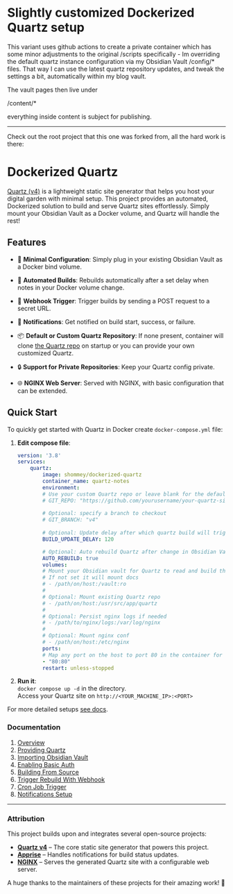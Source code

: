 # Slightly customized Dockerized Quartz setup


This variant uses github actions to create a private container which has some minor adjustments to the original /scripts
specifically - Im overriding the default quartz instance configuration via my Obsidian Vault /config/* files.
That way I can use the latest quartz repository updates, and tweak the settings a bit, automatically within my blog vault.

The vault pages then live under 

/content/*

everything inside content is subject for publishing.

---


Check out the root project that this one was forked from, all the hard work is there:

# Dockerized Quartz

[Quartz (v4)](https://github.com/jackyzha0/quartz) is a lightweight static site generator that helps you host your digital garden with minimal setup. This project provides an automated, Dockerized solution to build and serve Quartz sites effortlessly. Simply mount your Obsidian Vault as a Docker volume, and Quartz will handle the rest!

## Features

- 🚀 **Minimal Configuration**: Simply plug in your existing Obsidian Vault as a Docker bind volume.

- 🔄 **Automated Builds**: Rebuilds automatically after a set delay when notes in your Docker volume change.

- 🔗 **Webhook Trigger**: Trigger builds by sending a POST request to a secret URL.

- 📢 **Notifications**: Get notified on build start, success, or failure.

- 📦 **Default or Custom Quartz Repository**: If none present, container will clone [the Quartz repo](https://github.com/jackyzha0/quartz) on startup or you can provide your own customized Quartz.

- 🔒 **Support for Private Repositories**: Keep your Quartz config private.

- 🌐 **NGINX Web Server**: Served with NGINX, with basic configuration that can be extended.

## Quick Start

To quickly get started with Quartz in Docker create `docker-compose.yml` file:

1. **Edit compose file**:
    ```yaml
    version: '3.8'
    services:
        quartz:
            image: shommey/dockerized-quartz
            container_name: quartz-notes
            environment:
            # Use your custom Quartz repo or leave blank for the default Quartz repo
            # GIT_REPO: "https://github.com/yourusername/your-quartz-site.git"
            
            # Optional: specify a branch to checkout
            # GIT_BRANCH: "v4"
            
            # Optional: Update delay after which quartz build will trigger, default 300 seconds
            BUILD_UPDATE_DELAY: 120

            # Optional: Auto rebuild Quartz after change in Obsidian Vault 
            AUTO_REBUILD: true
            volumes:
            # Mount your Obsidian vault for Quartz to read and build the site from
            # If not set it will mount docs
            # - /path/on/host:/vault:ro
            #
            # Optional: Mount existing Quartz repo
            # - /path/on/host:/usr/src/app/quartz
            #
            # Optional: Persist nginx logs if needed
            # - /path/to/nginx/logs:/var/log/nginx
            #
            # Optional: Mount nginx conf
            # - /path/on/host:/etc/nginx
            ports:
            # Map any port on the host to port 80 in the container for web access
            - "80:80"
            restart: unless-stopped
    ```
2. **Run it**: \
    `docker compose up -d` in the directory. \
    Access your Quartz site on `http://<YOUR_MACHINE_IP>:<PORT>`

For more detailed setups [see docs](docs/index.md).

### Documentation

1. [Overview](docs/overview.md)
2. [Providing Quartz](docs/providing-quartz.md)
3. [Importing Obsidian Vault](docs/importing-vault.md)
4. [Enabling Basic Auth](docs/basic-auth.md)
5. [Building From Source](docs/build-from-source.md)
6. [Trigger Rebuild With Webhook](docs/trigger-rebuild-with-webhook.md)
7. [Cron Job Trigger](docs/cron-job-trigger.md)
8. [Notifications Setup](docs/notifications.md)

---

### Attribution  

This project builds upon and integrates several open-source projects:  

- [**Quartz v4**](https://github.com/jackyzha0/quartz) – The core static site generator that powers this project.  
- [**Apprise**](https://github.com/caronc/apprise) – Handles notifications for build status updates.  
- [**NGINX**](https://www.nginx.com/) – Serves the generated Quartz site with a configurable web server.  

A huge thanks to the maintainers of these projects for their amazing work! 🚀
